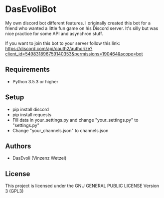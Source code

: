 # DasEvoliBot
My own discord bot different features. I originally created this bot for a friend who wanted a little fun game on his Discord server. It's silly but was nice practice for some API and asynchron stuff.

If you want to join this bot to your server follow this link: https://discord.com/api/oauth2/authorize?client_id=549831896759140353&permissions=190464&scope=bot

## Requirements
* Python 3.5.3 or higher

## Setup
* pip install discord
* pip install requests
* Fill data in your_settings.py and change "your_settings.py" to "settings.py"
* Change "your_channels.json" to channels.json

## Authors
* DasEvoli (Vinzenz Wetzel)

## License
This project is licensed under the GNU GENERAL PUBLIC LICENSE Version 3 (GPL3)
